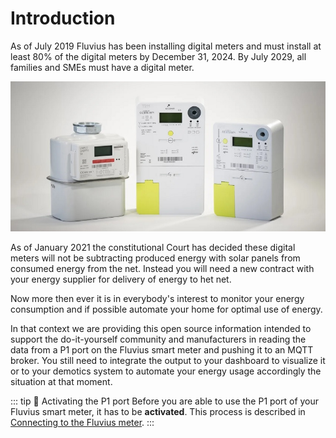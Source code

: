# Introduction

As of July 2019 Fluvius has been installing digital meters and must install at least 80% of the digital meters by December 31, 2024. By July 2029, all families and SMEs must have a digital meter.

![Digital Utility Meters](./images/fluviusdigitalemeter.jpg)

As of January 2021 the constitutional Court has decided these digital meters will not be subtracting produced energy with solar panels from consumed energy from the net. Instead you will need a new contract with your energy supplier for delivery of energy to het net.

Now more then ever it is in everybody's interest to monitor your energy consumption and if possible automate your home for optimal use of energy.

<!-- TODO: Add image of energy saving by smart home -->

In that context we are providing this open source information intended to support the do-it-yourself community and manufacturers in reading the data from a P1 port on the Fluvius smart meter and pushing it to an MQTT broker. You still need to integrate the output to your dashboard to visualize it or to your demotics system to automate your energy usage accordingly the situation at that moment.

::: tip 🚀 Activating the P1 port
Before you are able to use the P1 port of your Fluvius smart meter, it has to be **activated**. This process is described in [Connecting to the Fluvius meter](/06_connect).
:::
